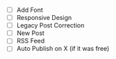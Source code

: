 - [ ] Add Font
- [ ] Responsive Design
- [ ] Legacy Post Correction
- [ ] New Post
- [ ] RSS Feed
- [ ] Auto Publish on X (if it was free)